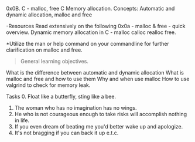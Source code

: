0x0B. C - malloc, free
C
Memory allocation.
Concepts:
Automatic and dynamic allocation, malloc and free

-Resources
Read extensively on the following
0x0a - malloc & free - quick overview.
Dynamic memory allocation in C - malloc calloc realloc free.

*Utilize the man or help command on your commandline for further clarification on malloc and free.

>General learning objectives.

What is the difference between automatic and dynamic allocation
What is malloc and free and how to use them
Why and when use malloc
How to use valgrind to check for memory leak.

Tasks
0. Float like a butterfly, sting like a bee.
1. The woman who has no imagination has no wings.
2. He who is not courageous enough to take risks will accomplish nothing in life.
3. If you even dream of beating me you'd better wake up and apologize.
4. It's not bragging if you can back it up e.t.c.

